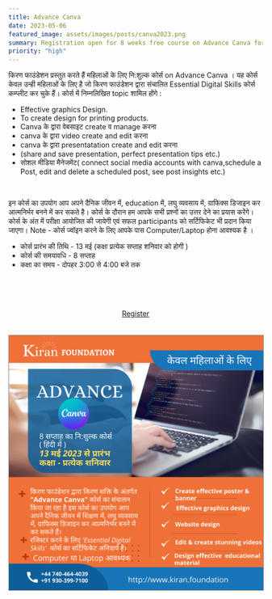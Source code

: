 ```yaml
---
title: Advance Canva
date: 2023-05-06
featured_image: assets/images/posts/canva2023.png
summary: Registration open for 8 weeks free course on Advance Canva for Women in Hindi. Course starts 13th May 2023; Hurry up register today!
priority: "high"
---
```


किरण फाउंडेशन प्रस्तुत करते हैं महिलाओं के लिए नि:शुल्क कोर्स on Advance Canva । यह कोर्स केवल उन्ही महिलाओं के लिए है जो किरण फाउंडेशन द्वारा संचालित Essential Digital Skills कोर्स कम्प्लीट कर चुके हैं। कोर्स में निम्नलिखित topic शामिल होंगे :
- Effective graphics Design.
- To create design for printing products.
- Canva के द्वारा वेबसाइट create व manage करना
- canva के द्वारा video create and edit करना
- canva के द्वारा presentatation create and edit करना 
- (share and save presentation, perfect  presentation tips etc.)
- सोशल मीडिया मैनेजमेंट( connect social media accounts with canva,schedule a Post, edit and delete a scheduled post, see post insights etc.)
<br/> 

इन कोर्स का उपयोग आप अपने दैनिक जीवन में, education में, लघु व्यवसाय में, ग्राफिक्स डिजाइन कर आत्मनिर्भर बनने में कर सकते है। कोर्स के दौरान हम आपके सभी प्रश्नों का उत्तर देने का प्रयास करेंगे।कोर्स के अंत में परीक्षा आयोजित की जायेगी एवं सफल participants को सर्टिफिकेट भी प्रदान किया जाएगा।
Note - कोर्स ज्वॉइन करने के लिए आपके पास Computer/Laptop होना आवश्यक है ।

 - कोर्स प्रारंभ की तिथि - 13 मई (कक्षा प्रत्येक सप्ताह शनिवार को होगी )
 - कोर्स की समयावधि - 8 सप्ताह
 - कक्षा का समय - दोपहर 3:00 से 4:00 बजे तक

<br/> <br/> <br/>

<div class="button" align="center">
    <a href="https://forms.gle/wAMS7Ns9n7Sw1SKX8">Register</a>
</div>
<br/> <br/>
<a href="https://forms.gle/wAMS7Ns9n7Sw1SKX8"><img src="/images/posts/canva2023.png" style="border: 1px solid #888;"/></a>
